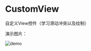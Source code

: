 # CustomView
自定义View控件（学习滑动冲突以及绘制）


演示图片：

![demo](https://github.com/pd411/CustomView/blob/master/demo%20(2).gif "demo")
